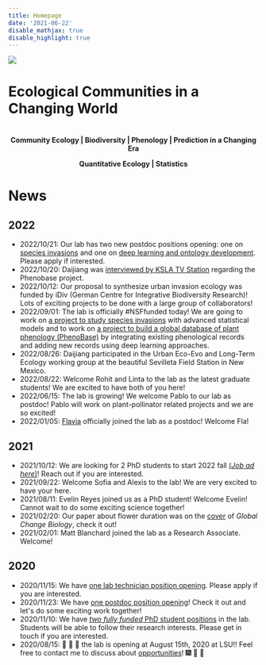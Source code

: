 ```yaml
---
title: Homepage
date: '2021-06-22'
disable_mathjax: true
disable_highlight: true
---
```


<div id="widerimg">
    <img src="/images/yellow_trout_lily.jpg">
</div>


# Ecological Communities in a Changing World

<p style="margin-top:1cm;"><center><strong> Community Ecology | Biodiversity | Phenology | Prediction in a Changing Era </strong></center></p>

<center><strong> Quantitative Ecology | Statistics </strong></center>

# News

## 2022

- 2022/10/21: Our lab has two new postdoc positions opening: one on [species invasions](https://lsu.wd1.myworkdayjobs.com/LSU/job/0437-Life-Sciences-Building/Postdoctoral-Researcher_R00073358-1) and one on [deep learning and ontology development](https://lsu.wd1.myworkdayjobs.com/LSU/job/1079-Digital-Media-Center/Research-Data-Scientist--IT-Analyst-3-_R00074121-1). Please apply if interested.
- 2022/10/20: Daijiang was [interviewed by KSLA TV Station](https://www.ksla.com/2022/10/21/lsu-biologist-building-first-worldwide-plant-phenology-database/) regarding the Phenobase project.
- 2022/10/12: Our proposal to synthesize urban invasion ecology was funded by iDiv (German Centre for Integrative Biodiversity Research)! Lots of exciting projects to be done with a large group of collaborators!
- 2022/09/01: The lab is officially #NSFfunded today! We are going to work on [a project to study species invasions](https://www.nsf.gov/awardsearch/showAward?AWD_ID=2213567&HistoricalAwards=false) with advanced statistical models and to work on [a project to build a global database of plant phenology (PhenoBase)](https://www.nsf.gov/awardsearch/showAward?AWD_ID=2223508&HistoricalAwards=false) by integrating existing phenological records and adding new records using deep learning approaches.
- 2022/08/26: Daijiang participated in the Urban Eco-Evo and Long-Term Ecology working group at the beautiful Sevilleta Field Station in New Mexico.
- 2022/08/22: Welcome Rohit and Linta to the lab as the latest graduate students! We are excited to have both of you here!
- 2022/06/15: The lab is growing! We welcome Pablo to our lab as postdoc! Pablo will work on plant-pollinator related projects and we are so excited!
- 2022/01/05: [Flavia](https://flamontano.wordpress.com) officially joined the lab as a postdoc! Welcome Fla!

## 2021

- 2021/10/12: We are looking for 2 PhD students to start 2022 fall [(_*Job ad here*_)](/pdf/phd_position_2022fall.pdf)! Reach out if you are interested.
- 2021/09/22: Welcome Sofia and Alexis to the lab! We are very excited to have your here.
- 2021/08/11: Evelin Reyes joined us as a PhD student! Welcome Evelin! Cannot wait to do some exciting science together!
- 2021/02/20: Our paper about flower duration was on the [cover](https://onlinelibrary.wiley.com/doi/epdf/10.1111/gcb.15174) of *Global Change Biology*, check it out!
- 2021/02/01: Matt Blanchard joined the lab as a Research Associate. Welcome!

## 2020

- 2020/11/15: We have [one lab technician position opening](https://t.co/eShy9Q66N0?amp=1). Please apply if you are interested.
- 2020/11/23: We have [one postdoc position opening](https://t.co/xh0MZN2kwC?amp=1)! Check it out and let's do some exciting work together!
- 2020/11/10: We have [*two fully funded* PhD student positions](/pdf/phd_position_2021fall.pdf) in the lab. Students will be able to follow their research interests. Please get in touch if you are interested. 
- 2020/08/15: :rocket: :rocket: :rocket: the lab is opening at August 15th, 2020 at LSU!! Feel free to contact me to discuss about [opportunities](/opportunities/)! :fireworks: :tada: :confetti_ball:

